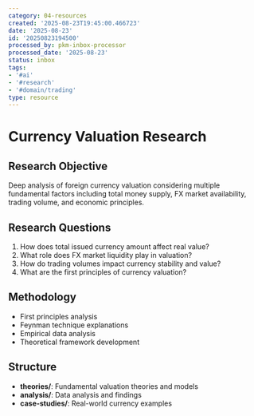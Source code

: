 ```yaml
---
category: 04-resources
created: '2025-08-23T19:45:00.466723'
date: '2025-08-23'
id: '20250823194500'
processed_by: pkm-inbox-processor
processed_date: '2025-08-23'
status: inbox
tags:
- '#ai'
- '#research'
- '#domain/trading'
type: resource
---
```


# Currency Valuation Research

## Research Objective
Deep analysis of foreign currency valuation considering multiple fundamental factors including total money supply, FX market availability, trading volume, and economic principles.

## Research Questions
1. How does total issued currency amount affect real value?
2. What role does FX market liquidity play in valuation?
3. How do trading volumes impact currency stability and value?
4. What are the first principles of currency valuation?

## Methodology
- First principles analysis
- Feynman technique explanations
- Empirical data analysis
- Theoretical framework development

## Structure
- **theories/**: Fundamental valuation theories and models
- **analysis/**: Data analysis and findings
- **case-studies/**: Real-world currency examples